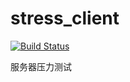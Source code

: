 # stress_client

[![Build Status](https://travis-ci.org/Dark-Rich/stress_client.svg?branch=master)](https://travis-ci.org/Dark-Rich/stress_client)

服务器压力测试
